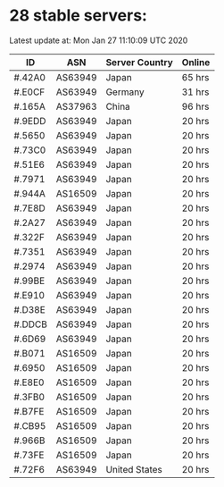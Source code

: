 # 28 stable servers:

Latest update at: Mon Jan 27 11:10:09 UTC 2020

| ID | ASN | Server Country | Online |
| -- | --- | -------------- | ------ |
| #.42A0 | AS63949 | Japan | 65 hrs |
| #.E0CF | AS63949 | Germany | 31 hrs |
| #.165A | AS37963 | China | 96 hrs |
| #.9EDD | AS63949 | Japan | 20 hrs |
| #.5650 | AS63949 | Japan | 20 hrs |
| #.73C0 | AS63949 | Japan | 20 hrs |
| #.51E6 | AS63949 | Japan | 20 hrs |
| #.7971 | AS63949 | Japan | 20 hrs |
| #.944A | AS16509 | Japan | 20 hrs |
| #.7E8D | AS63949 | Japan | 20 hrs |
| #.2A27 | AS63949 | Japan | 20 hrs |
| #.322F | AS63949 | Japan | 20 hrs |
| #.7351 | AS63949 | Japan | 20 hrs |
| #.2974 | AS63949 | Japan | 20 hrs |
| #.99BE | AS63949 | Japan | 20 hrs |
| #.E910 | AS63949 | Japan | 20 hrs |
| #.D38E | AS63949 | Japan | 20 hrs |
| #.DDCB | AS63949 | Japan | 20 hrs |
| #.6D69 | AS63949 | Japan | 20 hrs |
| #.B071 | AS16509 | Japan | 20 hrs |
| #.6950 | AS16509 | Japan | 20 hrs |
| #.E8E0 | AS16509 | Japan | 20 hrs |
| #.3FB0 | AS16509 | Japan | 20 hrs |
| #.B7FE | AS16509 | Japan | 20 hrs |
| #.CB95 | AS16509 | Japan | 20 hrs |
| #.966B | AS16509 | Japan | 20 hrs |
| #.73FE | AS16509 | Japan | 20 hrs |
| #.72F6 | AS63949 | United States | 20 hrs |

